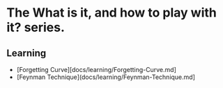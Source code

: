 # The **What is it, and how to play with it?** series.

## Learning
      
- [Forgetting Curve][docs/learning/Forgetting-Curve.md]
- [Feynman Technique](docs/learning/Feynman-Technique.md]
